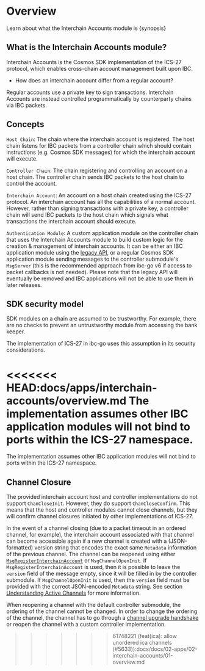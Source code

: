 <!--
order: 1
-->

# Overview

Learn about what the Interchain Accounts module is {synopsis}

## What is the Interchain Accounts module?

Interchain Accounts is the Cosmos SDK implementation of the ICS-27 protocol, which enables cross-chain account management built upon IBC.

- How does an interchain account differ from a regular account?

Regular accounts use a private key to sign transactions. Interchain Accounts are instead controlled programmatically by counterparty chains via IBC packets.

## Concepts 

`Host Chain`: The chain where the interchain account is registered. The host chain listens for IBC packets from a controller chain which should contain instructions (e.g. Cosmos SDK messages) for which the interchain account will execute.

`Controller Chain`: The chain registering and controlling an account on a host chain. The controller chain sends IBC packets to the host chain to control the account.

`Interchain Account`: An account on a host chain created using the ICS-27 protocol. An interchain account has all the capabilities of a normal account. However, rather than signing transactions with a private key, a controller chain will send IBC packets to the host chain which signals what transactions the interchain account should execute.

`Authentication Module`: A custom application module on the controller chain that uses the Interchain Accounts module to build custom logic for the creation & management of interchain accounts. It can be either an IBC application module using the [legacy API](./legacy/keeper-api.md), or a regular Cosmos SDK application module sending messages to the controller submodule's `MsgServer` (this is the recommended approach from ibc-go v6 if access to packet callbacks is not needed). Please note that the legacy API will eventually be removed and IBC applications will not be able to use them in later releases.

## SDK security model

SDK modules on a chain are assumed to be trustworthy. For example, there are no checks to prevent an untrustworthy module from accessing the bank keeper.

The implementation of ICS-27 in ibc-go uses this assumption in its security considerations.

<<<<<<< HEAD:docs/apps/interchain-accounts/overview.md
The implementation assumes other IBC application modules will not bind to ports within the ICS-27 namespace. 
=======
The implementation assumes other IBC application modules will not bind to ports within the ICS-27 namespace.

## Channel Closure

The provided interchain account host and controller implementations do not support `ChanCloseInit`. However, they do support `ChanCloseConfirm`.
This means that the host and controller modules cannot close channels, but they will confirm channel closures initiated by other implementations of ICS-27.

In the event of a channel closing (due to a packet timeout in an ordered channel, for example), the interchain account associated with that channel can become accessible again if a new channel is created with a (JSON-formatted) version string that encodes the exact same `Metadata` information of the previous channel. The channel can be reopened using either [`MsgRegisterInterchainAccount`](./05-messages.md#msgregisterinterchainaccount) or `MsgChannelOpenInit`. If `MsgRegisterInterchainAccount` is used, then it is possible to leave the `version` field of the message empty, since it will be filled in by the controller submodule. If `MsgChannelOpenInit` is used, then the `version` field must be provided with the correct JSON-encoded `Metadata` string. See section [Understanding Active Channels](./09-active-channels.md#understanding-active-channels) for more information.

When reopening a channel with the default controller submodule, the ordering of the channel cannot be changed. In order to change the ordering of the channel, the channel has to go through a [channel upgrade handshake](../../01-ibc/06-channel-upgrades.md) or reopen the channel with a custom controller implementation.
>>>>>>> 61748221 (feat(ica): allow unordered ica channels (#5633)):docs/docs/02-apps/02-interchain-accounts/01-overview.md
